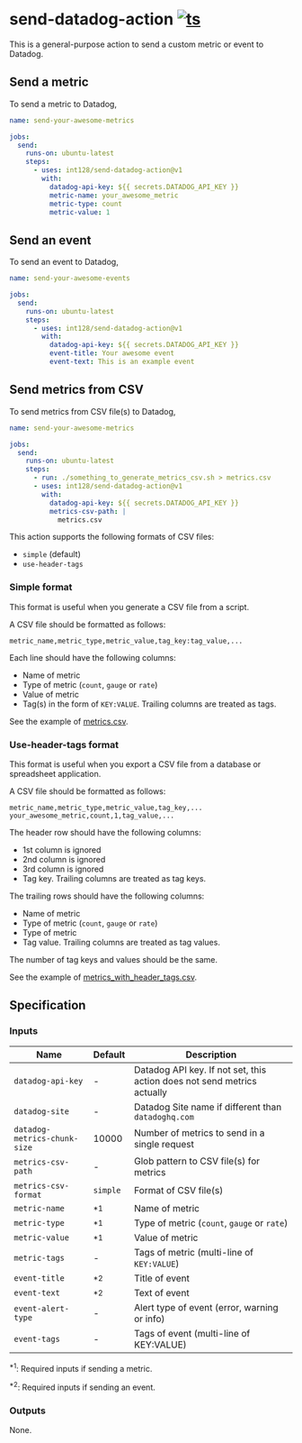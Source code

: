 # send-datadog-action [![ts](https://github.com/int128/send-datadog-action/actions/workflows/ts.yaml/badge.svg)](https://github.com/int128/send-datadog-action/actions/workflows/ts.yaml)

This is a general-purpose action to send a custom metric or event to Datadog.

## Send a metric

To send a metric to Datadog,

```yaml
name: send-your-awesome-metrics

jobs:
  send:
    runs-on: ubuntu-latest
    steps:
      - uses: int128/send-datadog-action@v1
        with:
          datadog-api-key: ${{ secrets.DATADOG_API_KEY }}
          metric-name: your_awesome_metric
          metric-type: count
          metric-value: 1
```

## Send an event

To send an event to Datadog,

```yaml
name: send-your-awesome-events

jobs:
  send:
    runs-on: ubuntu-latest
    steps:
      - uses: int128/send-datadog-action@v1
        with:
          datadog-api-key: ${{ secrets.DATADOG_API_KEY }}
          event-title: Your awesome event
          event-text: This is an example event
```

## Send metrics from CSV

To send metrics from CSV file(s) to Datadog,

```yaml
name: send-your-awesome-metrics

jobs:
  send:
    runs-on: ubuntu-latest
    steps:
      - run: ./something_to_generate_metrics_csv.sh > metrics.csv
      - uses: int128/send-datadog-action@v1
        with:
          datadog-api-key: ${{ secrets.DATADOG_API_KEY }}
          metrics-csv-path: |
            metrics.csv
```

This action supports the following formats of CSV files:

- `simple` (default)
- `use-header-tags`

### Simple format

This format is useful when you generate a CSV file from a script.

A CSV file should be formatted as follows:

```csv
metric_name,metric_type,metric_value,tag_key:tag_value,...
```

Each line should have the following columns:

- Name of metric
- Type of metric (`count`, `gauge` or `rate`)
- Value of metric
- Tag(s) in the form of `KEY:VALUE`. Trailing columns are treated as tags.

See the example of [metrics.csv](tests/fixtures/metrics.csv).

### Use-header-tags format

This format is useful when you export a CSV file from a database or spreadsheet application.

A CSV file should be formatted as follows:

```csv
metric_name,metric_type,metric_value,tag_key,...
your_awesome_metric,count,1,tag_value,...
```

The header row should have the following columns:

- 1st column is ignored
- 2nd column is ignored
- 3rd column is ignored
- Tag key. Trailing columns are treated as tag keys.

The trailing rows should have the following columns:

- Name of metric
- Type of metric (`count`, `gauge` or `rate`)
- Type of metric
- Tag value. Trailing columns are treated as tag values.

The number of tag keys and values should be the same.

See the example of [metrics_with_header_tags.csv](tests/fixtures/metrics_with_header_tags.csv).

## Specification

### Inputs

| Name                         | Default        | Description                                                             |
| ---------------------------- | -------------- | ----------------------------------------------------------------------- |
| `datadog-api-key`            | -              | Datadog API key. If not set, this action does not send metrics actually |
| `datadog-site`               | -              | Datadog Site name if different than `datadoghq.com`                     |
| `datadog-metrics-chunk-size` | 10000          | Number of metrics to send in a single request                           |
| `metrics-csv-path`           | -              | Glob pattern to CSV file(s) for metrics                                 |
| `metrics-csv-format`         | `simple`       | Format of CSV file(s)                                                   |
| `metric-name`                | <sup>\*1</sup> | Name of metric                                                          |
| `metric-type`                | <sup>\*1</sup> | Type of metric (`count`, `gauge` or `rate`)                             |
| `metric-value`               | <sup>\*1</sup> | Value of metric                                                         |
| `metric-tags`                | -              | Tags of metric (multi-line of `KEY:VALUE`)                              |
| `event-title`                | <sup>\*2</sup> | Title of event                                                          |
| `event-text`                 | <sup>\*2</sup> | Text of event                                                           |
| `event-alert-type`           | -              | Alert type of event (error, warning or info)                            |
| `event-tags`                 | -              | Tags of event (multi-line of KEY:VALUE)                                 |

<sup>\*1</sup>: Required inputs if sending a metric.

<sup>\*2</sup>: Required inputs if sending an event.

### Outputs

None.
